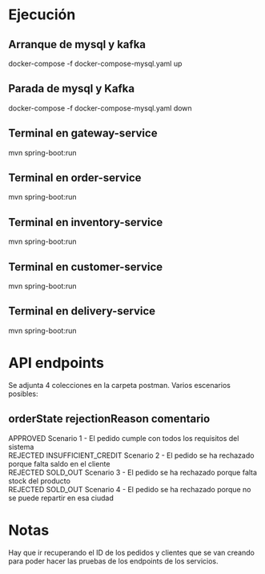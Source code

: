# Ejecución

## Arranque de mysql y kafka

docker-compose -f docker-compose-mysql.yaml up

## Parada de mysql y Kafka

docker-compose -f docker-compose-mysql.yaml down

## Terminal en gateway-service

mvn spring-boot:run

## Terminal en order-service

mvn spring-boot:run

## Terminal en inventory-service

mvn spring-boot:run

## Terminal en customer-service

mvn spring-boot:run

## Terminal en delivery-service

mvn spring-boot:run

# API endpoints

Se adjunta 4 colecciones en la carpeta postman. Varios escenarios posibles:  

## orderState    rejectionReason    comentario

  APPROVED                                Scenario 1 - El pedido cumple con todos los requisitos del sistema  
  REJECTED        INSUFFICIENT_CREDIT     Scenario 2 - El pedido se ha rechazado porque falta saldo en el cliente  
  REJECTED        SOLD_OUT                Scenario 3 - El pedido se ha rechazado porque falta stock del producto  
  REJECTED        SOLD_OUT                Scenario 4 - El pedido se ha rechazado porque no se puede repartir en esa ciudad  

# Notas  

Hay que ir recuperando el ID de los pedidos y clientes que se van creando para poder hacer las pruebas de los endpoints de los servicios.
